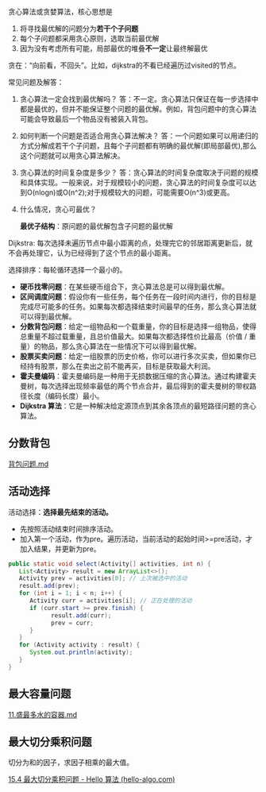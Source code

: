 
贪心算法或贪婪算法，核心思想是
1. 将寻找最优解的问题分为**若干个子问题**
2. 每个子问题都采用贪心原则，选取当前最优解
3. 因为没有考虑所有可能，局部最优的堆叠**不一定**让最终解最优


贪在：“向前看，不回头”。比如，dijkstra的不看已经遍历过visited的节点。

常见问题及解答：

1. 贪心算法一定会找到最优解吗？
   答：不一定。贪心算法只保证在每一步选择中都是最优的，但并不能保证整个问题的最优解。例如，背包问题中的贪心算法可能会导致最后一个物品没有被装入背包。

2. 如何判断一个问题是否适合用贪心算法解决？
   答：一个问题如果可以用递归的方式分解成若干个子问题，且每个子问题都有明确的最优解(即局部最优),那么这个问题就可以用贪心算法解决。

3. 贪心算法的时间复杂度是多少？
   答：贪心算法的时间复杂度取决于问题的规模和具体实现。一般来说，对于规模较小的问题，贪心算法的时间复杂度可以达到O(nlogn)或O(n^2);对于规模较大的问题，可能需要O(n^3)或更高。

4. 什么情况，贪心可最优？

   **最优子结构**：原问题的最优解包含子问题的最优解

Dijkstra: 每次选择未遍历节点中最小距离的点，处理完它的邻居距离更新后，就不会再处理它，认为已经得到了这个节点的最小距离。

选择排序：每轮循环选择一个最小的。



- **硬币找零问题**：在某些硬币组合下，贪心算法总是可以得到最优解。
- **区间调度问题**：假设你有一些任务，每个任务在一段时间内进行，你的目标是完成尽可能多的任务。如果每次都选择结束时间最早的任务，那么贪心算法就可以得到最优解。
- **分数背包问题**：给定一组物品和一个载重量，你的目标是选择一组物品，使得总重量不超过载重量，且总价值最大。如果每次都选择性价比最高（价值 / 重量）的物品，那么贪心算法在一些情况下可以得到最优解。
- **股票买卖问题**：给定一组股票的历史价格，你可以进行多次买卖，但如果你已经持有股票，那么在卖出之前不能再买，目标是获取最大利润。
- **霍夫曼编码**：霍夫曼编码是一种用于无损数据压缩的贪心算法。通过构建霍夫曼树，每次选择出现频率最低的两个节点合并，最后得到的霍夫曼树的带权路径长度（编码长度）最小。
- **Dijkstra 算法**：它是一种解决给定源顶点到其余各顶点的最短路径问题的贪心算法。

## 分数背包

 [背包问题.md](背包问题.md) 


## 活动选择

活动选择：**选择最先结束的活动。**
- 先按照活动结束时间排序活动。
- 加入第一个活动，作为pre。遍历活动，当前活动的起始时间>=pre活动，才加入结果，并更新为pre。

```java
public static void select(Activity[] activities, int n) {
   List<Activity> result = new ArrayList<>();
   Activity prev = activities[0]; // 上次被选中的活动
   result.add(prev);
   for (int i = 1; i < n; i++) {
      Activity curr = activities[i]; // 正在处理的活动
      if (curr.start >= prev.finish) {
            result.add(curr);
            prev = curr;
      }
   }
   for (Activity activity : result) {
      System.out.println(activity);
   }
}
```

## 最大容量问题

 [11.盛最多水的容器.md](..\..\题\leetcode\11.盛最多水的容器.md) 

## 最大切分乘积问题

切分为和的因子，求因子相乘的最大值。

[15.4  最大切分乘积问题 - Hello 算法 (hello-algo.com)](https://www.hello-algo.com/chapter_greedy/max_product_cutting_problem/#2)
